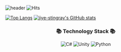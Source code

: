 ![header](https://capsule-render.vercel.app/api?type=Waving&color=EE82EE&height=300&section=header&text=jiye%20stingray&fontSize=90&animation=fadeIn&fontAlignY=38&&fontColor=6495ED)
![Hits](https://hits.seeyoufarm.com/api/count/incr/badge.svg?url=https%3A%2F%2Fjiye-stingray2Fgjbae1212%2Fhit-counter&count_bg=%236188F6&title_bg=%23EE85F2&icon=&icon_color=%23E7E7E7&title=welcome&edge_flat=false)

[![Top Langs](https://github-readme-stats.vercel.app/api/top-langs/?username=jiye-stingray)](https://github.com/jiye-stingray)
[![jiye-stingray's GitHub stats](https://github-readme-stats.vercel.app/api?username=jiye-stingray&theme=chartreuse-jolly&show_icons=true)](https://github.com/jiye-stingray)

<!--
**jiye-stingray/jiye-stingray** is a ✨ _special_ ✨ repository because its `README.md` (this file) appears on your GitHub profile.

Here are some ideas to get you started:.
/
- 🔭 I’m currently working on ...
- 🌱 I’m currently learning ...
- 👯 I’m looking to collaborate on ...
- 🤔 I’m looking for help with ...
- 💬 Ask me about ...
- 📫 How to reach me: ...
- 😄 Pronouns: ...
- ⚡ Fun fact: ....

-->


<h3 align="center">📚 Technology Stack 📚</h3>
<p align="center">
<img alt="C#" src ="https://img.shields.io/badge/C-A8B9CC.svg?&style=flat-square&logo=Csharp&logoColor=white"/>
<img alt="Unity" src ="https://img.shields.io/badge/Unity-000000.svg?&style=flat-square&logo=Unity&logoColor=white"/>
<img alt="Python" src ="https://img.shields.io/badge/Python-3776AB.svg?&style=flat-square&logo=Python&logoColor=white"/>


</p>
